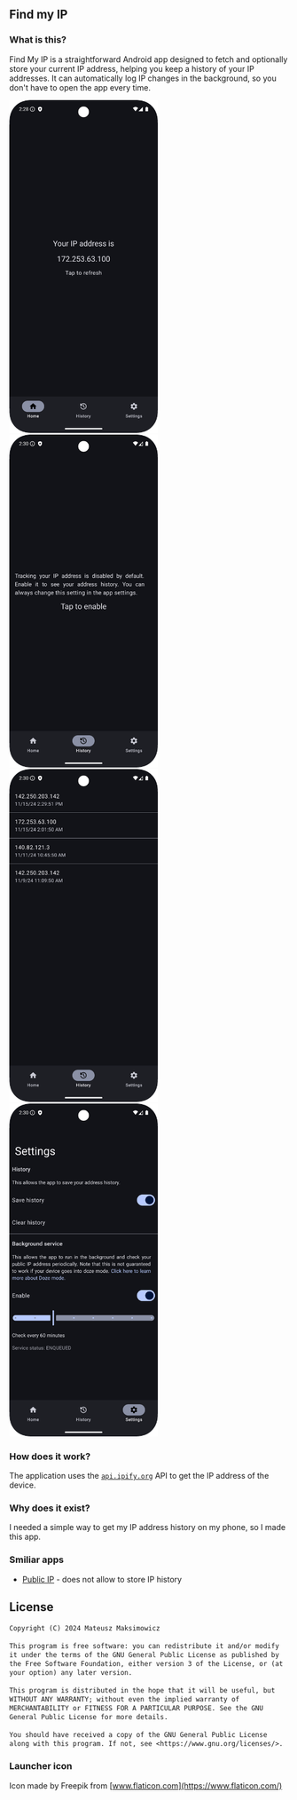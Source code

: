 ## Find my IP

### What is this?

Find My IP is a straightforward Android app designed to fetch and optionally
store your current IP address, helping you keep a history of your IP addresses.
It can automatically log IP changes in the background, so you don't have to open
the app every time.

<img src="./metadata/en-US/images/phoneScreenshots/1.png" height=600/> <img src="./metadata/en-US/images/phoneScreenshots/2.png" height=600/> <img src="./metadata/en-US/images/phoneScreenshots/3.png" height=600/> <img src="./metadata/en-US/images/phoneScreenshots/4.png" height=600/>

### How does it work?

The application uses the [`api.ipify.org`](https://api.ipify.org) API to get the
IP address of the device.

### Why does it exist?

I needed a simple way to get my IP address history on my phone, so I made this
app.

### Smiliar apps

- [Public IP](https://github.com/guildem/publicip-android) - does not allow to
store IP history

## License

```
Copyright (C) 2024 Mateusz Maksimowicz

This program is free software: you can redistribute it and/or modify it under the terms of the GNU General Public License as published by the Free Software Foundation, either version 3 of the License, or (at your option) any later version.

This program is distributed in the hope that it will be useful, but WITHOUT ANY WARRANTY; without even the implied warranty of MERCHANTABILITY or FITNESS FOR A PARTICULAR PURPOSE. See the GNU General Public License for more details.

You should have received a copy of the GNU General Public License along with this program. If not, see <https://www.gnu.org/licenses/>.
```

### Launcher icon

Icon made by Freepik from [www.flaticon.com](https://www.flaticon.com/)


